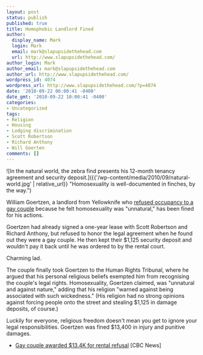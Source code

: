 ```yaml
---
layout: post
status: publish
published: true
title: Homophobic Landlord Fined
author:
  display_name: Mark
  login: Mark
  email: mark@slapupsidethehead.com
  url: http://www.slapupsidethehead.com/
author_login: Mark
author_email: mark@slapupsidethehead.com
author_url: http://www.slapupsidethehead.com/
wordpress_id: 4074
wordpress_url: http://www.slapupsidethehead.com/?p=4074
date: '2010-09-22 06:00:41 -0400'
date_gmt: '2010-09-22 10:00:41 -0400'
categories:
- Uncategorized
tags:
- Religion
- Housing
- Lodging discrimination
- Scott Robertson
- Richard Anthony
- Will Goerten
comments: []
---
```

![In the natural world, the zebra find presents his 12-month tenancy agreement and security deposit.]({{'/wp-content/media/2010/09/natural-world.jpg' | relative_url}} "Homosexuality is well-documented in finches, by the way.")

William Goertzen, a landlord from Yellowknife who [refused occupancy to a gay couple](http://www.slapupsidethehead.com/2010/06/religious-freedom-doesnt-give-you-that-power/ "Octopi!") because he felt homosexuality was "unnatural," has been fined for his actions.

Goertzen had already signed a one-year lease with Scott Robertson and Richard Anthony, but refused to honor the legal agreement when he found out they were a gay couple. He then kept their $1,125 security deposit and wouldn't pay it back until he was ordered to by the rental court.

Charming lad.

The couple finally took Goertzen to the Human Rights Tribunal, where he argued that his personal religious beliefs exempted him from recognising the couple's legal rights. Homosexuality, Goertzen claimed, was "unnatural and against nature," adding that his religion "warned against being associated with such wickedness." (His religion had no strong opinions against forcing people onto the street and stealing $1,125 in damage deposits, of course.)

Luckily for everyone, religious freedom doesn't mean you get to ignore your legal responsibilities. Goertzen was fined $13,400 in injury and punitive damages.

- [Gay couple awarded $13.4K for rental refusal](http://www.cbc.ca/canada/north/story/2010/09/20/yellowknife-gay-couple-landlord-ruling.html) [CBC News]
